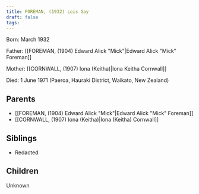 ```yaml
---
title: FOREMAN, (1932) Lois Gay
draft: false
tags:
---
```

Born: March 1932

Father: [[FOREMAN, (1904) Edward Alick "Mick"|Edward Alick "Mick" Foreman]]

Mother: [[CORNWALL, (1907) Iona (Keitha)|Iona Keitha Cornwall]]

Died: 1 June 1971 (Paeroa, Hauraki District, Waikato, New Zealand)

## Parents
- [[FOREMAN, (1904) Edward Alick "Mick"|Edward Alick "Mick" Foreman]]
- [[CORNWALL, (1907) Iona (Keitha)|Iona (Keitha) Cornwall]]

## Siblings
- Redacted

## Children
Unknown
